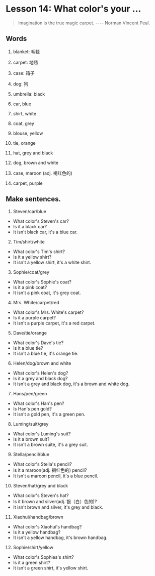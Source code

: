 # Lesson 14: What color's your ...

> Imagination is the true magic carpet. ---- Norman Vincent Peal.


## Words 

1. blanket: 毛毯
2. carpet: 地毯
3. case: 箱子
4. dog: 狗

5. umbrella: black
6. car, blue
7. shirt, white
8. coat, grey
9. blouse, yellow
10. tie, orange
11. hat, grey and black
12. dog, brown and white
13. case, maroon (adj. 褐红色的)
14. carpet, purple


## Make sentences.

1. Steven/car/blue
+ What color's Steven's car?
+ Is it a black car?
+ It isn't black car, it's a blue car.

2. Tim/shirt/white
+ What color's Tim's shirt?
+ Is it a yellow shirt?
+ It isn't a yellow shirt, it's a white shirt.

3. Sophie/coat/grey
+ What color's Sophie's coat?
+ Is it a pink coat?
+ It isn't a pink coat, it's grey coat.

4. Mrs. White/carpet/red
+ What color's Mrs. White's carpet?
+ Is it a purple carpet?
+ It isn't a purple carpet, it's a red carpet.

5. Dave/tie/orange
+ What color's Dave's tie?
+ Is it a blue tie?
+ It isn't a blue tie, it's orange tie.

6. Helen/dog/brown and white
+ What color's Helen's dog?
+ Is it a grey and black dog?
+ It isn't a grey and black dog, it's a brown and white dog.

7. Hans/pen/green
+ What color's Han's pen?
+ Is Han's pen gold?
+ It isn't a gold pen, it's a green pen.

8. Luming/suit/grey
+ What color's Luming's suit?
+ Is it a brown suit?
+ It isn't a brown suite, it's a grey suit.

9. Stella/pencil/blue
+ What color's Stella's pencil?
+ Is it a maroon(adj. 褐红色的) pencil?
+ It isn't a maroon pencil, it's a blue pencil.

10. Steven/hat/grey and black
+ What color's Steven's hat?
+ Is it brown and silver(adj. 银（白）色的)?
+ It isn't brown and silver, it's grey and black.

11. Xiaohui/handbag/brown
+ What color's Xiaohui's handbag?
+ Is it a yellow handbag?
+ It isn't a yellow handbag, it's brown handbag.

12. Sophie/shirt/yellow
+ What color's Sophies's shirt?
+ Is it a green shirt?
+ It isn't a green shirt, it's yellow shirt.






